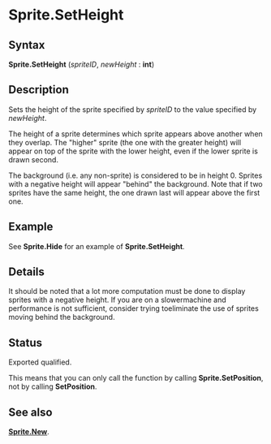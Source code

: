 
# Sprite.SetHeight

## Syntax
**Sprite.SetHeight** (_spriteID_, _newHeight_ : **int**)

## Description
Sets the height of the sprite specified by _spriteID_ to the value specified by _newHeight_.

The height of a sprite determines which sprite appears above another when they overlap. The "higher" sprite (the one with the greater height) will appear on top of the sprite with the lower height, even if the lower sprite is drawn second.

The background (i.e. any non-sprite) is considered to be in height 0. Sprites with a negative height will appear "behind" the background. Note that if two sprites have the same height, the one drawn last will appear above the first one.


## Example
See **Sprite.Hide** for an example of **Sprite.SetHeight**.


## Details
It should be noted that a lot more computation must be done to display sprites with a negative height.  If you are on a slowermachine and performance is not sufficient, consider trying toeliminate the use of sprites moving behind the background.


## Status
Exported qualified.

This means that you can only call the function by calling **Sprite.SetPosition**, not by calling **SetPosition**.


## See also
**[Sprite.New](sprite_new.html)**.

